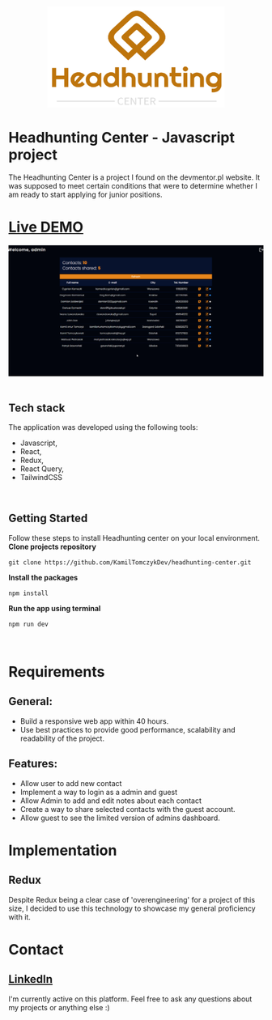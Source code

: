 <p align="center">
  <img src="src/assets/logo.png" width="350" height="200" />
</p>

# Headhunting Center - Javascript project
The Headhunting Center is a project I found on the devmentor.pl website. It was supposed to meet certain conditions that were to determine whether I am ready to start applying for junior positions.

# [Live DEMO](https://headhunting-center.vercel.app/)

<img src="src/assets/app-preview.gif" />
<br>
<br>

## Tech stack
The application was developed using the following tools:
- Javascript,
- React,
- Redux,
- React Query,
- TailwindCSS
<br>
  
## Getting Started

Follow these steps to install Headhunting center on your local environment.
<br>
<strong>Clone projects repository</strong>
```
git clone https://github.com/KamilTomczykDev/headhunting-center.git
```
<strong>Install the packages</strong>
```
npm install
```

<strong>Run the app using terminal</strong>
```
npm run dev
```
<br>

# Requirements

## General:
- Build a responsive web app within 40 hours.
- Use best practices to provide good performance, scalability and readability of the project.

## Features:
- Allow user to add new contact
- Implement a way to login as a admin and guest
- Allow Admin to add and edit notes about each contact
- Create a way to share selected contacts with the guest account.
- Allow guest to see the limited version of admins dashboard.

# Implementation

## Redux
Despite Redux being a clear case of 'overengineering' for a project of this size, I decided to use this technology to showcase my general proficiency with it.

# Contact

## [LinkedIn](https://www.linkedin.com/in/kamil-tomczyk-a118952b3/)
I'm currently active on this platform. Feel free to ask any questions about my projects or anything else :)
